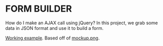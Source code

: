# FORM BUILDER

How do I make an AJAX call using jQuery? In this project, we grab some data in JSON format and use it to build a form.

[Working example](http://tiy-ikennaugwuh-form-builder.surge.sh). Based off of [mockup.png]([https://github.com/agentkenny007/Form-Builder/blob/master/mockup.png).
